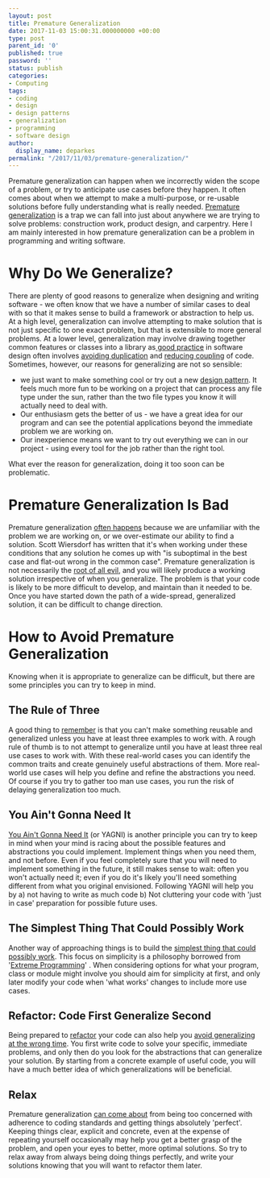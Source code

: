 ```yaml
---
layout: post
title: Premature Generalization
date: 2017-11-03 15:00:31.000000000 +00:00
type: post
parent_id: '0'
published: true
password: ''
status: publish
categories:
- Computing
tags:
- coding
- design
- design patterns
- generalization
- programming
- software design
author:
  display_name: deparkes
permalink: "/2017/11/03/premature-generalization/"
---
```

Premature generalization can happen when we incorrectly widen the scope of a problem, or try to anticipate use cases before they happen. It often comes about when we attempt to make a multi-purpose, or re-usable solutions before fully understanding what is really needed.
<a href="https://wiki.c2.com/?PrematureGeneralization">Premature generalization</a> is a trap we can fall into just about anywhere we are trying to solve problems: construction work, product design, and carpentry. Here I am mainly interested in how premature generalization can be a problem in programming and writing software.
<h1><b>Why Do We Generalize?</b></h1>
There are plenty of good reasons to generalize when designing and writing software - we often know that we have a number of similar cases to deal with so that it makes sense to build a framework or abstraction to help us.
At a high level, generalization can involve attempting to make solution that is not just specific to one exact problem, but that is extensible to more general problems. At a lower level, generalization may involve drawing together common features or classes into a library as<a href="https://wiki.c2.com/?BestPractice"> good practice</a> in software design often involves <a href="https://wiki.c2.com/?OnceAndOnlyOncE">avoiding duplication</a> and <a href="https://wiki.c2.com/?CouplingAndCohesion">reducing coupling</a> of code.
Sometimes, however, our reasons for generalizing are not so sensible:
<ul>
<li>we just want to make something cool or try out a new <a href="https://amzn.to/2gFltxt">design pattern</a>. It feels much more fun to be working on a project that can process any file type under the sun, rather than the two file types you know it will actually need to deal with.</li>
<li>Our enthusiasm gets the better of us - we have a great idea for our program and can see the potential applications beyond the immediate problem we are working on.</li>
<li>Our inexperience means we want to try out everything we can in our project - using every tool for the job rather than the right tool.</li>
</ul>
What ever the reason for generalization, doing it too soon can be problematic.
<h1><b>Premature Generalization Is Bad</b></h1>
Premature generalization <a href="https://solitum.net/premature-generalization/">often happens</a> because we are unfamiliar with the problem we are working on, or we over-estimate our ability to find a solution. Scott Wiersdorf has written that it's when working under these conditions that any solution he comes up with "is suboptimal in the best case and flat-out wrong in the common case".
Premature generalization is not necessarily the <a href="https://ryanfarley.com/blog/archive/2004/04/30/570.aspx">root of all evil</a>, and you will likely produce a working solution irrespective of when you generalize. The problem is that your code is likely to be more difficult to develop, and maintain than it needed to be. Once you have started down the path of a wide-spread, generalized solution, it can be difficult to change direction.
<h1><b>How to Avoid Premature Generalization</b></h1>
Knowing when it is appropriate to generalize can be difficult, but there are some principles you can try to keep in mind.
<h2><b>The Rule of Three</b></h2>
A good thing to <a href="https://dotev.blogspot.co.uk/2012/10/premature-generalization.html">remember</a> is that you can't make something reusable and generalized unless you have at least three examples to work with. A rough rule of thumb is to not attempt to generalize until you have at least three real use cases to work with. With these real-world cases you can identify the common traits and create genuinely useful abstractions of them. More real-world use cases will help you define and refine the abstractions you need. Of course if you try to gather too man use cases, you run the risk of delaying generalization too much.
<h2><b>You Ain't Gonna Need It</b></h2>
<a href="https://en.wikipedia.org/wiki/You_aren%27t_gonna_need_it">You Ain't Gonna Need It</a> (or YAGNI) is another principle you can try to keep in mind when your mind is racing about the possible features and abstractions you could implement. Implement things when you need them, and not before.
Even if you feel completely sure that you will need to implement something in the future, it still makes sense to wait: often you won't actually need it; even if you do it's likely you'll need something different from what you original envisioned.
Following YAGNI will help you by a) not having to write as much code b) Not cluttering your code with 'just in case' preparation for possible future uses.
<h2><b>The Simplest Thing That Could Possibly Work</b></h2>
Another way of approaching things is to build the <a href="https://en.wikipedia.org/wiki/Extreme_programminG">simplest thing that could possibly work</a>. This focus on simplicity is a philosophy borrowed from '<a href="https://en.wikipedia.org/wiki/Extreme_programming">Extreme Programming</a>' . When considering options for what your program, class or module might involve you should aim for simplicity at first, and only later modify your code when 'what works' changes to include more use cases.
<h2><b>Refactor: Code First Generalize Second</b></h2>
Being prepared to <a href="https://en.wikipedia.org/wiki/Code_refactoring">refactor</a> your code can also help you <a href="https://softwareengineering.stackexchange.com/questions/71206/when-to-write-abstract-code-and-when-to-be-more-specific">avoid generalizing at the wrong time</a>. You first write code to solve your specific, immediate problems, and only then do you look for the abstractions that can generalize your solution. By starting from a concrete example of useful code, you will have a much better idea of which generalizations will be beneficial.
<h2><b>Relax</b></h2>
Premature generalization <a href="https://solitum.net/premature-generalization/">can come about</a> from being too concerned with adherence to coding standards and getting things absolutely 'perfect'. Keeping things clear, explicit and concrete, even at the expense of repeating yourself occasionally may help you get a better grasp of the problem, and open your eyes to better, more optimal solutions.
So try to relax away from always being doing things perfectly, and write your solutions knowing that you will want to refactor them later.
